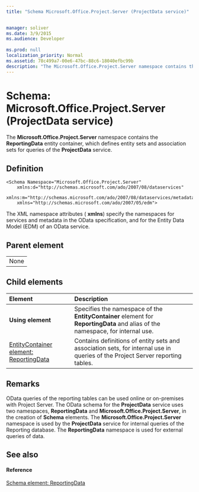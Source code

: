```yaml
---
title: "Schema Microsoft.Office.Project.Server (ProjectData service)"

 
manager: soliver
ms.date: 3/9/2015
ms.audience: Developer
 
ms.prod: null
localization_priority: Normal
ms.assetid: 78c499a7-00e6-47bc-88c6-18040efbc99b
description: "The Microsoft.Office.Project.Server namespace contains the ReportingData entity container, which defines entity sets and association sets for queries of the ProjectData service."
---
```


# Schema: Microsoft.Office.Project.Server (ProjectData service)

The **Microsoft.Office.Project.Server** namespace contains the **ReportingData** entity container, which defines entity sets and association sets for queries of the **ProjectData** service. 
  
## Definition

```
<Schema Namespace="Microsoft.Office.Project.Server" 
    xmlns:d="http://schemas.microsoft.com/ado/2007/08/dataservices" 
    xmlns:m="http://schemas.microsoft.com/ado/2007/08/dataservices/metadata" 
    xmlns="http://schemas.microsoft.com/ado/2007/05/edm">
```

The XML namespace attributes ( **xmlns**) specify the namespaces for services and metadata in the OData specification, and for the Entity Data Model (EDM) of an OData service.
  
## Parent element

||
|:-----|
|None |
   
## Child elements

|**Element**|**Description**|
|:-----|:-----|
|**Using element** <br/> |Specifies the namespace of the **EntityContainer** element for **ReportingData** and alias of the namespace, for internal use.  <br/> |
|[EntityContainer element: ReportingData](entitycontainer-reportingdata-projectdata-service.md) <br/> |Contains definitions of entity sets and association sets, for internal use in queries of the Project Server reporting tables.  <br/> |
   
## Remarks

OData queries of the reporting tables can be used online or on-premises with Project Server. The OData schema for the **ProjectData** service uses two namespaces, **ReportingData** and **Microsoft.Office.Project.Server**, in the creation of **Schema** elements. The **Microsoft.Office.Project.Server** namespace is used by the **ProjectData** service for internal queries of the Reporting database. The **ReportingData** namespace is used for external queries of data. 
  
## See also

#### Reference

[Schema element: ReportingData](schema-reportingdata-projectdata-service.md)

